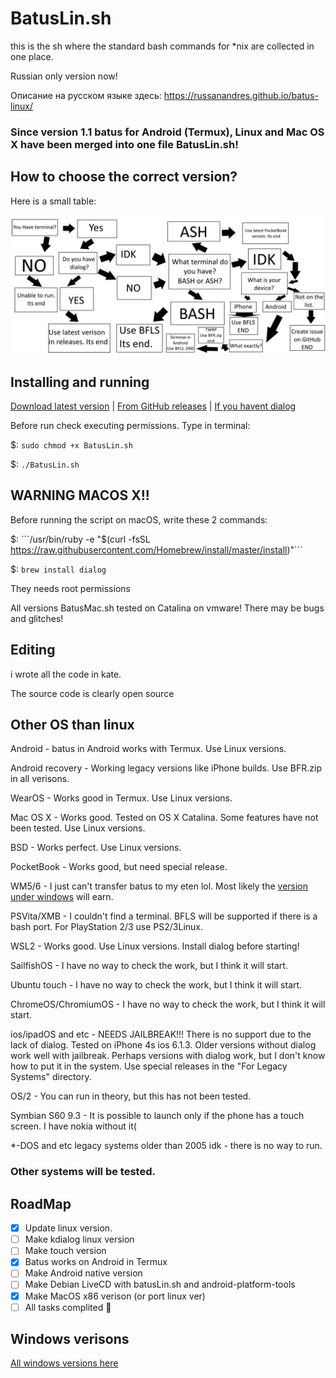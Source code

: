 # BatusLin.sh
this is the sh where the standard bash commands for *nix are collected in one place.

Russian only version now!

Описание на русском языке здесь: https://russanandres.github.io/batus-linux/

### Since version 1.1 batus for Android (Termux), Linux and Mac OS X have been merged into one file BatusLin.sh!

## How to choose the correct version?
Here is a small table:

![Here:](https://github.com/Russanandres/batus-linux/blob/gh-pages/MSpaint.png)

## Installing and running
[Download latest version](https://github.com/Russanandres/batus-linux/tree/main/all%20versions/lastversion) | [From GitHub releases](https://github.com/Russanandres/batus-linux/releases) | [If you havent dialog](https://github.com/Russanandres/batus-linux/tree/main/For%20Legacy%20Systems)

Before run check executing permissions.
Type in terminal:

$: ```sudo chmod +x BatusLin.sh```

$: ```./BatusLin.sh```

## WARNING MACOS X!!
Before running the script on macOS, write these 2 commands:

$: ```/usr/bin/ruby -e "$(curl -fsSL https://raw.githubusercontent.com/Homebrew/install/master/install)"```

$: ```brew install dialog```

They needs root permissions

All versions BatusMac.sh tested on Catalina on vmware! There may be bugs and glitches!

## Editing
i wrote all the code in kate.

The source code is clearly open source

## Other OS than linux
Android - batus in Android works with Termux. Use Linux versions.

Android recovery - Working legacy versions like iPhone builds. Use BFR.zip in all verisons.

WearOS - Works good in Termux. Use Linux versions.

Mac OS X - Works good. Tested on OS X Catalina. Some features have not been tested. Use Linux versions.

BSD - Works perfect. Use Linux versions.

PocketBook - Works good, but need special release.

WM5/6 - I just can't transfer batus to my eten lol. Most likely the [version under windows](https://github.com/Russanandres/batus) will earn.

PSVita/XMB - I couldn't find a terminal. BFLS will be supported if there is a bash port. For PlayStation 2/3 use PS2/3Linux.

WSL2 - Works good. Use Linux versions. Install dialog before starting!

SailfishOS - I have no way to check the work, but I think it will start.

Ubuntu touch - I have no way to check the work, but I think it will start.

ChromeOS/ChromiumOS - I have no way to check the work, but I think it will start.

ios/ipadOS and etc - NEEDS JAILBREAK!!! There is no support due to the lack of dialog. Tested on iPhone 4s ios 6.1.3. Older versions without dialog work well with jailbreak. Perhaps versions with dialog work, but I don't know how to put it in the system. Use special releases in the "For Legacy Systems" directory.

OS/2 - You can run in theory, but this has not been tested.

Symbian S60 9.3 - It is possible to launch only if the phone has a touch screen. I have nokia without it(

*-DOS and etc legacy systems older than 2005 idk - there is no way to run.

### Other systems will be tested.

## RoadMap
- [x] Update linux version.
- [ ] Make kdialog linux version
- [ ] Make touch version
- [x] Batus works on Android in Termux
- [ ] Make Android native version
- [ ] Make Debian LiveCD with batusLin.sh and android-platform-tools
- [x] Make MacOS x86 verison (or port linux ver)
- [ ] All tasks complited :tada:

## Windows verisons
[All windows versions here](https://github.com/Russanandres/batus)
